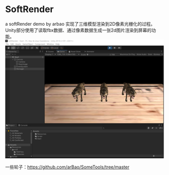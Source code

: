 # SoftRender
a softRender demo by arbao
实现了三维模型渲染到2D像素光栅化的过程。  
Unity部分使用了读取fbx数据、通过像素数据生成一张2d图片渲染到屏幕的功能。  
![Image text](https://github.com/arBao/SoftRender/blob/master/example.png)  

一些轮子：https://github.com/arBao/SomeTools/tree/master

